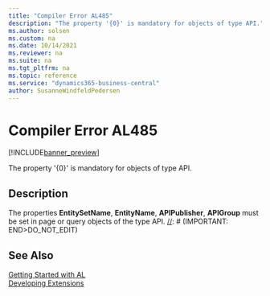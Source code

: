 ```yaml
---
title: "Compiler Error AL485"
description: "The property '{0}' is mandatory for objects of type API."
ms.author: solsen
ms.custom: na
ms.date: 10/14/2021
ms.reviewer: na
ms.suite: na
ms.tgt_pltfrm: na
ms.topic: reference
ms.service: "dynamics365-business-central"
author: SusanneWindfeldPedersen
---
```

[//]: # (START>DO_NOT_EDIT)
[//]: # (IMPORTANT:Do not edit any of the content between here and the END>DO_NOT_EDIT.)
[//]: # (Any modifications should be made in the .xml files in the ModernDev repo.)
# Compiler Error AL485

[!INCLUDE[banner_preview](../includes/banner_preview.md)]

The property '{0}' is mandatory for objects of type API.


## Description
The properties **EntitySetName**, **EntityName**, **APIPublisher**, **APIGroup** must be set in page or query objects of the type API.
[//]: # (IMPORTANT: END>DO_NOT_EDIT)
## See Also  
[Getting Started with AL](../devenv-get-started.md)  
[Developing Extensions](../devenv-dev-overview.md)  